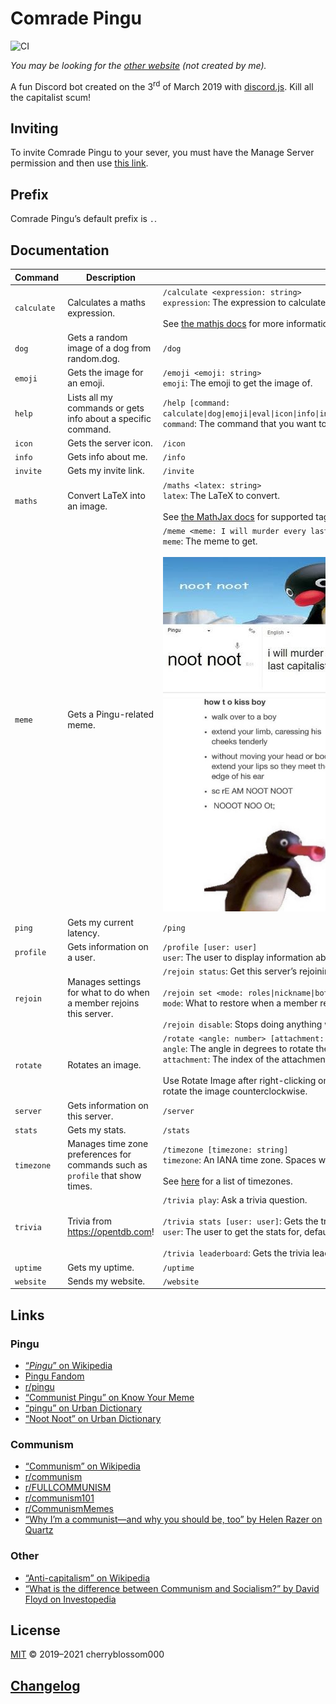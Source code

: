 # Comrade Pingu

![CI](https://github.com/cherryblossom000/comrade-pingu/workflows/CI/badge.svg)

*You may be looking for the [other website](http://comradepingu.glitch.me) (not
created by me).*

<!-- markdownlint-disable MD033 -->
A fun Discord bot created on the 3<sup>rd</sup> of March 2019 with
[discord.js](https://discord.js.org). Kill all the capitalist scum!
<!-- markdownlint-enable MD033 -->
## Inviting

To invite Comrade Pingu to your sever, you must have the Manage Server
permission and then use
[this link](https://discordapp.com/oauth2/authorize?client_id=554539674899841055&scope=bot&permissions=52224).

## Prefix

Comrade Pingu’s default prefix is `.`.

## Documentation

<!-- markdownlint-disable MD033 -->
<!-- DOCS START -->

| Command | Description | Usage |
| - | - | - |
| `calculate` | Calculates a maths expression. | `/calculate <expression: string>`<br>`expression`: The expression to calculate.<br><br>See [the mathjs docs](https://mathjs.org/docs/expressions/syntax.html) for more information on the syntax of `expression`. |
| `dog` | Gets a random image of a dog from random.dog. | `/dog` |
| `emoji` | Gets the image for an emoji. | `/emoji <emoji: string>`<br>`emoji`: The emoji to get the image of. |
| `help` | Lists all my commands or gets info about a specific command. | `/help [command: calculate\|dog\|emoji\|eval\|icon\|info\|invite\|maths\|meme\|ping\|profile\|rejoin\|rotate\|server\|stats\|timezone\|trivia\|uptime\|website]`<br>`command`: The command that you want to get info about. If omitted, all the commands will be listed. |
| `icon` | Gets the server icon. | `/icon` |
| `info` | Gets info about me. | `/info` |
| `invite` | Gets my invite link. | `/invite` |
| `maths` | Convert LaTeX into an image. | `/maths <latex: string>`<br>`latex`: The LaTeX to convert.<br><br>See [the MathJax docs](http://docs.mathjax.org/en/latest/input/tex/macros/index.html) for supported tags. `ams` is the only package loaded. |
| `meme` | Gets a Pingu-related meme. | `/meme <meme: I will murder every last capitalist\|how to kiss boy>`<br>`meme`: The meme to get.<br><br>![I will murder every last capitalist](./assets/img/iwmelc.jpg)<br><img src="./assets/img/htkb.jpg" alt="how to kiss boy" width="320"> |
| `ping` | Gets my current latency. | `/ping` |
| `profile` | Gets information on a user. | `/profile [user: user]`<br>`user`: The user to display information about. Defaults to you. |
| `rejoin` | Manages settings for what to do when a member rejoins this server. | `/rejoin status`: Get this server’s rejoining configuration.<br><br>`/rejoin set <mode: roles\|nickname\|both>`: Configure what I do when a member rejoins the server.<br>`mode`: What to restore when a member rejoins the server.<br><br>`/rejoin disable`: Stops doing anything when a member rejoins this server. |
| `rotate` | Rotates an image. | `/rotate <angle: number> [attachment: integer]`<br>`angle`: The angle in degrees to rotate the image clockwise. Negative values work as well!<br>`attachment`: The index of the attachment/image you want to rotate. Defaults to 1 (the first image).<br><br>Use Rotate Image after right-clicking on a message with the image you want to rotate, and then use this command. Negative angles rotate the image counterclockwise. |
| `server` | Gets information on this server. | `/server` |
| `stats` | Gets my stats. | `/stats` |
| `timezone` | Manages time zone preferences for commands such as `profile` that show times. | `/timezone [timezone: string]`<br>`timezone`: An IANA time zone. Spaces will be automatically converted into underscores.<br><br>See [here](https://en.wikipedia.org/wiki/List_of_tz_database_time_zones) for a list of timezones. |
| `trivia` | Trivia from https://opentdb.com! | `/trivia play`: Ask a trivia question.<br><br>`/trivia stats [user: user]`: Gets the trivia statistics for a user.<br>`user`: The user to get the stats for, defaulting to yourself.<br><br>`/trivia leaderboard`: Gets the trivia leaderboard for this server. |
| `uptime` | Gets my uptime. | `/uptime` |
| `website` | Sends my website. | `/website` |

<!-- DOCS END -->
<!-- markdownlint-enable MD033 -->

## Links

### Pingu

- [“*Pingu*” on Wikipedia](https://en.wikipedia.org/wiki/Pingu)
- [Pingu Fandom](https://pingu.fandom.com/wiki/Pingu_Wiki)
- [r/pingu](https://www.reddit.com/r/pingu)
- [“Communist Pingu” on Know Your Meme](https://knowyourmeme.com/memes/communist-pingu)
- [“pingu” on Urban Dictionary](https://www.urbandictionary.com/define.php?term=pingu)
- [“Noot Noot” on Urban Dictionary](https://www.urbandictionary.com/define.php?term=Noot%20Noot)

### Communism

- [“Communism” on Wikipedia](https://en.wikipedia.org/wiki/Communism)
- [r/communism](https://www.reddit.com/r/communism)
- [r/FULLCOMMUNISM](https://www.reddit.com/r/FULLCOMMUNISM)
- [r/communism101](https://www.reddit.com/r/communism101)
- [r/CommunismMemes](https://www.reddit.con/r/CommunismMemes)
- [“Why I’m a communist—and why you should be, too” by Helen Razer on Quartz](https://qz.com/965740/why-im-a-communist-and-why-you-should-be-too)

### Other

- [“Anti-capitalism” on Wikipedia](https://en.wikipedia.org/wiki/Anti-capitalism)
- [“What is the difference between Communism and Socialism?” by David Floyd on Investopedia](https://www.investopedia.com/ask/answers/100214/what-difference-between-communism-and-socialism.asp)

## License

[MIT](LICENSE) © 2019–2021 cherryblossom000

## [Changelog](CHANGELOG.md)
